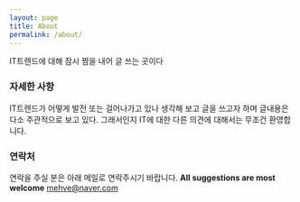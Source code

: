```yaml
---
layout: page
title: About
permalink: /about/
---
```



IT트렌드에 대해 잠시 짬을 내어 글 쓰는 곳이다

### 자세한 사항
IT트렌드가 어떻게 발전 또는 걸어나가고 있나 생각해 보고 글을 쓰고자 하며
글내용은 다소 주관적으로 보고 있다. 그래서인지 IT에 대한 다른 의견에 
대해서는 무조건 환영합니다.

### 연락처
연락을 주실 분은 아래 메일로 연락주시기 바랍니다.
**All suggestions are most welcome** 
[mehve@naver.com](mailto:mehve@naver.com)
